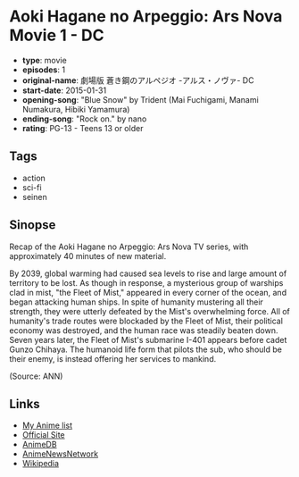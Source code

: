 # Aoki Hagane no Arpeggio: Ars Nova Movie 1 - DC

-   **type**: movie
-   **episodes**: 1
-   **original-name**: 劇場版 蒼き鋼のアルペジオ -アルス・ノヴァ- DC
-   **start-date**: 2015-01-31
-   **opening-song**: "Blue Snow" by Trident (Mai Fuchigami, Manami Numakura, Hibiki Yamamura)
-   **ending-song**: "Rock on." by nano
-   **rating**: PG-13 - Teens 13 or older

## Tags

-   action
-   sci-fi
-   seinen

## Sinopse

Recap of the Aoki Hagane no Arpeggio: Ars Nova TV series, with approximately 40 minutes of new material.

By 2039, global warming had caused sea levels to rise and large amount of territory to be lost. As though in response, a mysterious group of warships clad in mist, "the Fleet of Mist," appeared in every corner of the ocean, and began attacking human ships. In spite of humanity mustering all their strength, they were utterly defeated by the Mist's overwhelming force. All of humanity's trade routes were blockaded by the Fleet of Mist, their political economy was destroyed, and the human race was steadily beaten down. Seven years later, the Fleet of Mist's submarine I-401 appears before cadet Gunzo Chihaya. The humanoid life form that pilots the sub, who should be their enemy, is instead offering her services to mankind.

(Source: ANN)

## Links

-   [My Anime list](https://myanimelist.net/anime/24919/Aoki_Hagane_no_Arpeggio__Ars_Nova_Movie_1_-_DC)
-   [Official Site](http://www.aokihagane.com/)
-   [AnimeDB](http://anidb.info/perl-bin/animedb.pl?show=anime&aid=10715)
-   [AnimeNewsNetwork](http://www.animenewsnetwork.com/encyclopedia/anime.php?id=16333)
-   [Wikipedia](http://en.wikipedia.org/wiki/Arpeggio_of_Blue_Steel)
